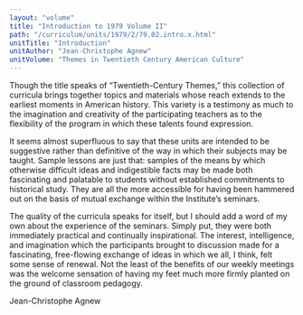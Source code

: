 ```yaml
---
layout: "volume"
title: "Introduction to 1979 Volume II"
path: "/curriculum/units/1979/2/79.02.intro.x.html"
unitTitle: "Introduction"
unitAuthor: "Jean-Christophe Agnew"
unitVolume: "Themes in Twentieth Century American Culture"
---
```

<body>
 <p>
  Though the title speaks of “Twentieth-Century Themes,” this collection of curricula brings together topics and materials whose reach extends to the earliest moments in American history. This variety is a testimony as much to the imagination and creativity of the participating teachers as to the flexibility of the program in which these talents found expression.
 </p>
 <p>
  It seems almost superfluous to say that these units are intended to be suggestive rather than definitive of the way in which their subjects may be taught. Sample lessons are just that: samples of the means by which otherwise difficult ideas and indigestible facts may be made both fascinating and palatable to students without established commitments to historical study. They are all the more accessible for having been hammered out on the basis of mutual exchange within the Institute’s seminars.
 </p>
 <p>
  The quality of the curricula speaks for itself, but I should add a word of my own about the experience of the seminars. Simply put, they were both immediately practical and continually inspirational. The interest, intelligence, and imagination which the participants brought to discussion made for a fascinating, free-flowing exchange of ideas in which we all, I think, felt some sense of renewal. Not the least of the benefits of our weekly meetings was the welcome sensation of having my feet much more firmly planted on the ground of classroom pedagogy.
 </p>
 <p>
  Jean-Christophe Agnew
 </p>

</body>